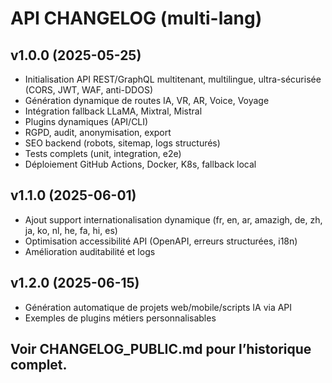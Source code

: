 # API CHANGELOG (multi-lang)

## v1.0.0 (2025-05-25)
- Initialisation API REST/GraphQL multitenant, multilingue, ultra-sécurisée (CORS, JWT, WAF, anti-DDOS)
- Génération dynamique de routes IA, VR, AR, Voice, Voyage
- Intégration fallback LLaMA, Mixtral, Mistral
- Plugins dynamiques (API/CLI)
- RGPD, audit, anonymisation, export
- SEO backend (robots, sitemap, logs structurés)
- Tests complets (unit, integration, e2e)
- Déploiement GitHub Actions, Docker, K8s, fallback local

## v1.1.0 (2025-06-01)
- Ajout support internationalisation dynamique (fr, en, ar, amazigh, de, zh, ja, ko, nl, he, fa, hi, es)
- Optimisation accessibilité API (OpenAPI, erreurs structurées, i18n)
- Amélioration auditabilité et logs

## v1.2.0 (2025-06-15)
- Génération automatique de projets web/mobile/scripts IA via API
- Exemples de plugins métiers personnalisables

## Voir CHANGELOG_PUBLIC.md pour l’historique complet.
